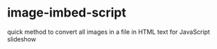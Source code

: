 # image-imbed-script
quick method to convert all images in a file in HTML text for JavaScript slideshow
